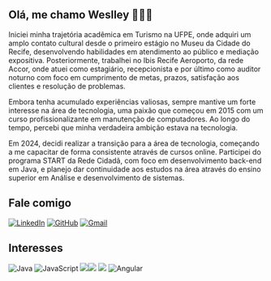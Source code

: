## Olá, me chamo Weslley 🙋🏾‍♂️
Iniciei minha trajetória acadêmica em Turismo na UFPE, onde adquiri um amplo contato cultural desde o primeiro estágio no Museu da Cidade do Recife, desenvolvendo habilidades em atendimento ao público e mediação expositiva. Posteriormente, trabalhei no Ibis Recife Aeroporto, da rede Accor, onde atuei como estagiário, recepcionista e por último como auditor noturno com foco em cumprimento de metas, prazos, satisfação aos clientes e resolução de problemas.

Embora tenha acumulado experiências valiosas, sempre mantive um forte interesse na área de tecnologia, uma paixão que começou em 2015 com um curso profissionalizante em manutenção de computadores. Ao longo do tempo, percebi que minha verdadeira ambição estava na tecnologia.

Em 2024, decidi realizar a transição para a área de tecnologia, começando a me capacitar de forma consistente através de cursos online. Participei do programa START da Rede Cidadã, com foco em desenvolvimento back-end em Java, e planejo dar continuidade aos estudos na área através do ensino superior em Análise e desenvolvimento de sistemas.

## Fale comigo
[![LinkedIn](https://img.shields.io/badge/LinkedIn-000?style=for-the-badge&logo=linkedin&logoColor=0Ef6A8)](https://www.linkedin.com/in/weslleygcsilva/) [![GitHub](https://img.shields.io/badge/GitHub-000?style=for-the-badge&logo=GitHub&logoColor=0Ef6A8)](https://github.com/WesRush)
[![Gmail](https://img.shields.io/badge/Gmail-000?style=for-the-badge&logo=gmail&logoColor=0Ef6A8)](gualbertoweslley@gmail.com)


## Interesses
![Java](https://img.shields.io/badge/java-000?style=for-the-badge&logo=openjdk&logoColor=0Ef6A8) ![JavaScript](https://img.shields.io/badge/JavaScript-000?style=for-the-badge&logo=javascript&logoColor=0Ef6A8) ![](https://img.shields.io/badge/TypeScript-000?style=for-the-badge&logo=typescript&logoColor=0Ef6A8)![](https://img.shields.io/badge/HTML5-000?style=for-the-badge&logo=html5&logoColor=0Ef6A8) ![](https://img.shields.io/badge/CSS3-000?style=for-the-badge&logo=css3&logoColor=0Ef6A8)
![Angular](https://img.shields.io/badge/Angular-000?style=for-the-badge&logo=angular&logoColor=0Ef6A8)

